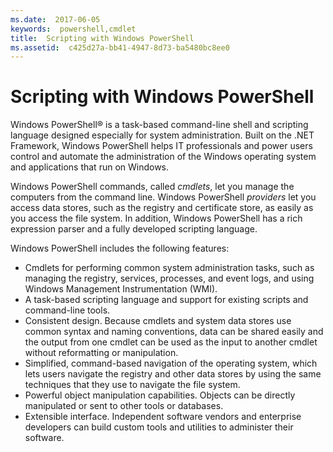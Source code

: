 ```yaml
---
ms.date:  2017-06-05
keywords:  powershell,cmdlet
title:  Scripting with Windows PowerShell
ms.assetid:  c425d27a-bb41-4947-8d73-ba5480bc8ee0
---
```


# Scripting with Windows PowerShell

Windows PowerShell® is a task-based command-line shell and scripting language designed especially for system administration. Built on the .NET Framework, Windows PowerShell helps IT professionals and power users control and automate the administration of the Windows operating system and applications that run on Windows.

Windows PowerShell commands, called *cmdlets*, let you manage the computers from the command line. Windows PowerShell *providers* let you access data stores, such as the registry and certificate store, as easily as you access the file system. In addition, Windows PowerShell has a rich expression parser and a fully developed scripting language.

Windows PowerShell includes the following features:

-   Cmdlets for performing common system administration tasks, such as managing the registry, services, processes, and event logs, and using Windows Management Instrumentation (WMI).
-   A task-based scripting language and support for existing scripts and command-line tools.
-   Consistent design. Because cmdlets and system data stores use common syntax and naming conventions, data can be shared easily and the output from one cmdlet can be used as the input to another cmdlet without reformatting or manipulation.
-   Simplified, command-based navigation of the operating system, which lets users navigate the registry and other data stores by using the same techniques that they use to navigate the file system.
-   Powerful object manipulation capabilities. Objects can be directly manipulated or sent to other tools or databases.
-   Extensible interface. Independent software vendors and enterprise developers can build custom tools and utilities to administer their software.

